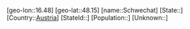 ﻿---
location: [48.15,16.48]
type: City
tags:
- geo/City


SpocWebEntityId: 34103
isDeleted: false
confidential: public

---
[geo-lon::16.48]
[geo-lat::48.15]
[name::Schwechat]
[State::]
[Country::[Austria](geo/Continent/Europe/Austria.md)]
[StateId::]
[Population::]
[Unknown::]

